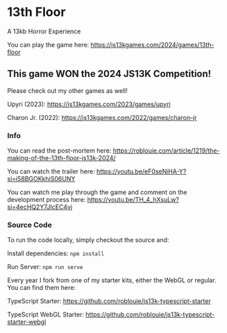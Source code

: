 # 13th Floor

A 13kb Horror Experience

You can play the game here: https://js13kgames.com/2024/games/13th-floor

## This game WON the 2024 JS13K Competition!
Please check out my other games as well!

Upyri (2023): https://js13kgames.com/2023/games/upyri

Charon Jr. (2022): https://js13kgames.com/2022/games/charon-jr

### Info

You can read the post-mortem here: https://roblouie.com/article/1219/the-making-of-the-13th-floor-js13k-2024/

You can watch the trailer here: https://youtu.be/eF0seNiHA-Y?si=i58BGOKkhiS06UNY

You can watch me play through the game and comment on the development process here: https://youtu.be/TH_4_hXsuLw?si=4ecHQ2Y7JIcEC4vj

### Source Code

To run the code locally, simply checkout the source and:

Install dependencies: `npm install`

Run Server: `npm run serve`


Every year I fork from one of my starter kits, either the WebGL or regular. You can find them here:

TypeScript Starter: https://github.com/roblouie/js13k-typescript-starter

TypeScript WebGL Starter: https://github.com/roblouie/js13k-typescript-starter-webgl

